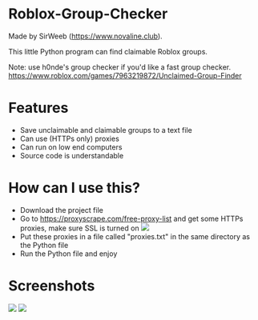 # Roblox-Group-Checker
Made by SirWeeb (https://www.novaline.club).

This little Python program can find claimable Roblox groups.

Note: use h0nde's group checker if you'd like a fast group checker. https://www.roblox.com/games/7963219872/Unclaimed-Group-Finder

# Features
- Save unclaimable and claimable groups to a text file
- Can use (HTTPs only) proxies
- Can run on low end computers
- Source code is understandable

# How can I use this?
- Download the project file
- Go to https://proxyscrape.com/free-proxy-list and get some HTTPs proxies, make sure SSL is turned on <img src="https://media.discordapp.net/attachments/853622467021242408/910258525983346698/chrome_Q77ZNi3FGa.png"/>
- Put these proxies in a file called "proxies.txt" in the same directory as the Python file
- Run the Python file and enjoy

# Screenshots
<img src="https://media.discordapp.net/attachments/853622467021242408/910258037762183188/explorer_hoCmhTsIeX.png"/>
<img src="https://media.discordapp.net/attachments/853622467021242408/910259362096898118/py_H5QFl1MRKt.png"/>
